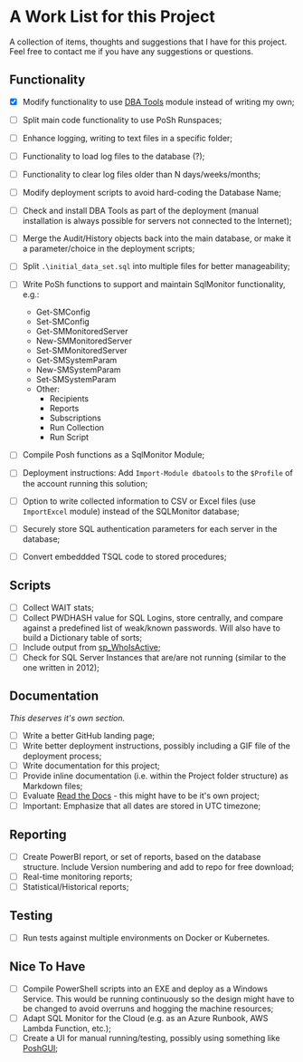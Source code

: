 # A Work List for this Project

A collection of items, thoughts and suggestions that I have for this project. Feel free to contact me if you have any suggestions or questions.

## Functionality

* [x] Modify functionality to use [DBA Tools](https://dbatools.io) module instead of writing my own;
* [ ] Split main code functionality to use PoSh Runspaces;
* [ ] Enhance logging, writing to text files in a specific folder;
* [ ] Functionality to load log files to the database (?);
* [ ] Functionality to clear log files older than N days/weeks/months;
* [ ] Modify deployment scripts to avoid hard-coding the Database Name;
* [ ] Check and install DBA Tools as part of the deployment (manual installation is always possible for servers not connected to the Internet);
* [ ] Merge the Audit/History objects back into the main database, or make it a parameter/choice in the deployment scripts;
* [ ] Split `.\initial_data_set.sql` into multiple files for better manageability;
* [ ] Write PoSh functions to support and maintain SqlMonitor functionality, e.g.:  
  * Get-SMConfig
  * Set-SMConfig
  * Get-SMMonitoredServer
  * New-SMMonitoredServer
  * Set-SMMonitoredServer
  * Get-SMSystemParam
  * New-SMSystemParam
  * Set-SMSystemParam
  * Other:  
    * Recipients
    * Reports
    * Subscriptions
    * Run Collection
    * Run Script

* [ ] Compile Posh functions as a SqlMonitor Module;
* [ ] Deployment instructions: Add `Import-Module dbatools` to the `$Profile` of the account running this solution;
* [ ] Option to write collected information to CSV or Excel files (use `ImportExcel` module) instead of the SQLMonitor database;
* [ ] Securely store SQL authentication parameters for each server in the database;
* [ ] Convert embeddded TSQL code to stored procedures;

## Scripts

* [ ] Collect WAIT stats;
* [ ] Collect PWDHASH value for SQL Logins, store centrally, and compare against a predefined list of weak/known passwords. Will also have to build a Dictionary table of sorts;
* [ ] Include output from [sp_WhoIsActive](http://whoisactive.com/);
* [ ] Check for SQL Server Instances that are/are not running (similar to the one written in 2012);

## Documentation

*This deserves it's own section.*

* [ ] Write a better GitHub landing page;
* [ ] Write better deployment instructions, possibly including a GIF file of the deployment process;
* [ ] Write documentation for this project;
* [ ] Provide inline documentation (i.e. within the Project folder structure) as Markdown files;
* [ ] Evaluate [Read the Docs](https://readthedocs.org/) - this might have to be it's own project;
* [ ] Important: Emphasize that all dates are stored in UTC timezone;

## Reporting

* [ ] Create PowerBI report, or set of reports, based on the database structure. Include Version numbering and add to repo for free download;
* [ ] Real-time monitoring reports;
* [ ] Statistical/Historical reports;

## Testing

* [ ] Run tests against multiple environments on Docker or Kubernetes.

## Nice To Have

* [ ] Compile PowerShell scripts into an EXE and deploy as a Windows Service. This would be running continuously so the design might have to be changed to avoid overruns and hogging the machine resources;
* [ ] Adapt SQL Monitor for the Cloud (e.g. as an Azure Runbook, AWS Lambda Function, etc.);
* [ ] Create a UI for manual running/testing, possibly using something like [PoshGUI](https://poshgui.com/);
